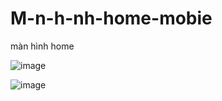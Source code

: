 # M-n-h-nh-home-mobie


màn hình home

![image](https://github.com/user-attachments/assets/ee406c16-6dab-40ea-9ec4-bbcff4e5c77e)


![image](https://github.com/user-attachments/assets/fcf7aa50-3fa3-4218-81a2-2051379d87e3)

